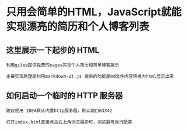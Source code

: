 # 只用会简单的HTML，JavaScript就能实现漂亮的简历和个人博客列表

## 这里展示一下起步的 HTML

    利用gitee提供免费的pages实现个人简历和简单博客展示

    主要实现原理是利用markdown-it.js 提供的功能是md文件内容转换为html显示出来

## 如何启动一个临时的 HTTP 服务器

    建议使用 IDEA默认内置http服务器，默认端口63342

    打开index.html直接点击右上角浏览器即可，浏览器可自行配置


